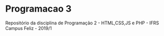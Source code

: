 # Programacao 3
 Repositório da disciplina de Programação 2 - HTML,CSS,JS e PHP - IFRS Campus Feliz - 2019/1

